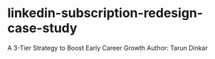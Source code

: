 # linkedin-subscription-redesign-case-study
A 3-Tier Strategy to Boost Early Career Growth   Author: Tarun Dinkar

